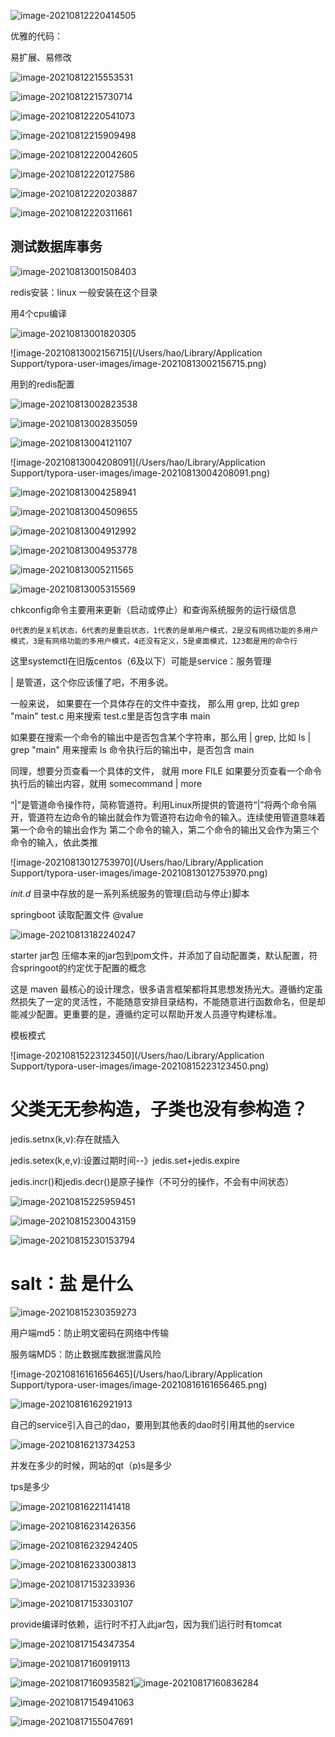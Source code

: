 ![image-20210812220414505]()

优雅的代码：

易扩展、易修改 

![image-20210812215553531](https://tva1.sinaimg.cn/large/008i3skNly1gteclkc3csj312f0u0adp.jpg)

![image-20210812215730714](https://tva1.sinaimg.cn/large/008i3skNly1gtecn2iduhj610g0u0dj902.jpg)

![image-20210812220541073](https://tva1.sinaimg.cn/large/008i3skNly1gtecvl7qg9j614l0u0whd02.jpg)

![image-20210812215909498](https://tva1.sinaimg.cn/large/008i3skNly1gtecorzyfgj61240u0tbp02.jpg)

![image-20210812220042605](https://tva1.sinaimg.cn/large/008i3skNly1gtecqe44u4j616i0u0adb02.jpg)

![image-20210812220127586](https://tva1.sinaimg.cn/large/008i3skNly1gtecr6g84cj61ab0u0jul02.jpg)

![image-20210812220203887](https://tva1.sinaimg.cn/large/008i3skNly1gtecrt67qwj61dw0r60v402.jpg)

![image-20210812220311661](https://tva1.sinaimg.cn/large/008i3skNly1gtecsyc5xrj61770u0go202.jpg)

## 测试数据库事务

![image-20210813001508403](https://tva1.sinaimg.cn/large/008i3skNly1gtegm9imcmj30zw0ie75m.jpg)

redis安装：linux 一般安装在这个目录 

用4个cpu编译

![image-20210813001820305](https://tva1.sinaimg.cn/large/008i3skNly1gtegpk4s2nj60wq034mxf02.jpg)

![image-20210813002156715](/Users/hao/Library/Application Support/typora-user-images/image-20210813002156715.png)

用到的redis配置

![image-20210813002823538](https://tva1.sinaimg.cn/large/008i3skNly1gteh04tifdj61ae04ijro02.jpg)

![image-20210813002835059](https://tva1.sinaimg.cn/large/008i3skNly1gteh0av173j60py02w3yg02.jpg)

![image-20210813004121107](https://tva1.sinaimg.cn/large/008i3skNly1gtehdjuldsj318q0pijvz.jpg)

![image-20210813004208091](/Users/hao/Library/Application Support/typora-user-images/image-20210813004208091.png)

![image-20210813004258941](https://tva1.sinaimg.cn/large/008i3skNly1gtehfdi9ooj617803ugm402.jpg)

![image-20210813004509655](https://tva1.sinaimg.cn/large/008i3skNly1gtehhhvc0ej31fi0nun0g.jpg)

![image-20210813004912992](https://tva1.sinaimg.cn/large/008i3skNly1gtehlpdoimj60xw09egmd02.jpg)

![image-20210813004953778](https://tva1.sinaimg.cn/large/008i3skNly1gtehmeutwwj61fg0m6dk502.jpg)

![image-20210813005211565](https://tva1.sinaimg.cn/large/008i3skNly1gtehou07hrj61qy0ae0ug02.jpg)

![image-20210813005315569](https://tva1.sinaimg.cn/large/008i3skNly1gtehpwwoknj619e0b0dht02.jpg)

chkconfig命令主要用来更新（启动或停止）和查询系统服务的运行级信息

```
0代表的是关机状态，6代表的是重启状态，1代表的是单用户模式，2是没有网络功能的多用户模式，3是有网络功能的多用户模式，4还没有定义，5是桌面模式，123都是用的命令行
```

这里systemctl在旧版centos（6及以下）可能是service：服务管理

| 是管道，这个你应该懂了吧，不用多说。

一般来说， 如果要在一个具体存在的文件中查找， 那么用 grep, 比如
grep "main" test.c
用来搜索 test.c里是否包含字串 main

如果要在搜索一个命令的输出中是否包含某个字符串，那么用 | grep, 比如
ls | grep "main"
用来搜索 ls 命令执行后的输出中，是否包含 main

同理，想要分页查看一个具体的文件， 就用
more FILE
如果要分页查看一个命令执行后的输出内容，就用
somecommand | more



“|”是管道命令操作符，简称管道符。利用Linux所提供的管道符“|”将两个命令隔开，管道符左边命令的输出就会作为管道符右边命令的输入。连续使用管道意味着第一个命令的输出会作为 第二个命令的输入，第二个命令的输出又会作为第三个命令的输入，依此类推

![image-20210813012753970](/Users/hao/Library/Application Support/typora-user-images/image-20210813012753970.png)

*init.d* 目录中存放的是一系列系统服务的管理(启动与停止)脚本 



springboot 读取配置文件 @value

![image-20210813182240247](https://tva1.sinaimg.cn/large/008i3skNly1gtfc1zmnizj60p00h00ud02.jpg)

starter jar包 压缩本来的jar包到pom文件，并添加了自动配置类，默认配置，符合springoot的约定优于配置的概念

这是 maven 最核心的设计理念，很多语言框架都将其思想发扬光大。遵循约定虽然损失了一定的灵活性，不能随意安排目录结构，不能随意进行函数命名，但是却能减少配置。更重要的是，遵循约定可以帮助开发人员遵守构建标准。

模板模式

![image-20210815223123450](/Users/hao/Library/Application Support/typora-user-images/image-20210815223123450.png)

# 父类无无参构造，子类也没有参构造？

jedis.setnx(k,v):存在就插入

jedis.setex(k,e,v):设置过期时间--》jedis.set+jedis.expire

jedis.incr()和jedis.decr()是原子操作（不可分的操作，不会有中间状态）

![image-20210815225959451](https://tva1.sinaimg.cn/large/008i3skNly1gthvb2erwij61dq0qcgnq02.jpg)

![image-20210815230043159](https://tva1.sinaimg.cn/large/008i3skNly1gthvbw1lppj61nc0rw77h02.jpg)

![image-20210815230153794](https://tva1.sinaimg.cn/large/008i3skNly1gthvda05lhj616y0q4wie02.jpg)

# salt：盐  是什么

![image-20210815230359273](https://tva1.sinaimg.cn/large/008i3skNly1gthvf8uahuj61i40r4ac102.jpg)

用户端md5：防止明文密码在网络中传输

服务端MD5：防止数据库数据泄露风险

![image-20210816161656465](/Users/hao/Library/Application Support/typora-user-images/image-20210816161656465.png)

![image-20210816162921913](https://tva1.sinaimg.cn/large/008i3skNly1gtipn3jye3j61dw0ca40802.jpg)

自己的service引入自己的dao，要用到其他表的dao时引用其他的service

![image-20210816213734253](https://tva1.sinaimg.cn/large/008i3skNly1gtiyjmw82lj61ao0n0q5r02.jpg)

并发在多少的时候，网站的qt（p)s是多少

tps是多少

![image-20210816221141418](https://tva1.sinaimg.cn/large/008i3skNly1gtizj3f3waj61hw0q4tal02.jpg)

![image-20210816231426356](https://tva1.sinaimg.cn/large/008i3skNly1gtj1cbk8y8j61k60mydhj02.jpg)

![image-20210816232942405](https://tva1.sinaimg.cn/large/008i3skNly1gtj1sn8v1tj61to0u042q02.jpg)

![image-20210816233003813](https://tva1.sinaimg.cn/large/008i3skNly1gtj1smrg35j31860gg75u.jpg)

![image-20210817153233936](https://tva1.sinaimg.cn/large/008i3skNly1gtjtmbrnwzj61ko0owmyz02.jpg)

![image-20210817153303107](https://tva1.sinaimg.cn/large/008i3skNly1gtjtml4j9jj61ri0t80vh02.jpg)

provide编译时依赖，运行时不打入此jar包，因为我们运行时有tomcat

![image-20210817154347354](https://tva1.sinaimg.cn/large/008i3skNly1gtjtxtiqajj61ly0ro76a02.jpg)

![image-20210817160919113](https://tva1.sinaimg.cn/large/008i3skNly1gtjuoa8avaj61am0g40ud02.jpg)

![image-20210817160935821](https://tva1.sinaimg.cn/large/008i3skNly1gtjuomojr7j61500gsmz702.jpg)![image-20210817160836284]()

![image-20210817154941063](https://tva1.sinaimg.cn/large/008i3skNly1gtju3ztgwyj61q20kowj902.jpg)

![image-20210817155047691](https://tva1.sinaimg.cn/large/008i3skNly1gtju53rxwzj60vy0bot9u02.jpg)

